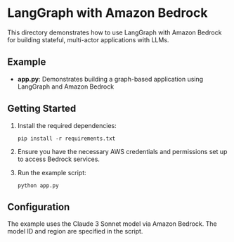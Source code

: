 # LangGraph with Amazon Bedrock

This directory demonstrates how to use LangGraph with Amazon Bedrock for building stateful, multi-actor applications with LLMs.

## Example

- **app.py**: Demonstrates building a graph-based application using LangGraph and Amazon Bedrock

## Getting Started

1. Install the required dependencies:
   ```
   pip install -r requirements.txt
   ```

2. Ensure you have the necessary AWS credentials and permissions set up to access Bedrock services.

3. Run the example script:
   ```
   python app.py
   ```

## Configuration

The example uses the Claude 3 Sonnet model via Amazon Bedrock. The model ID and region are specified in the script.